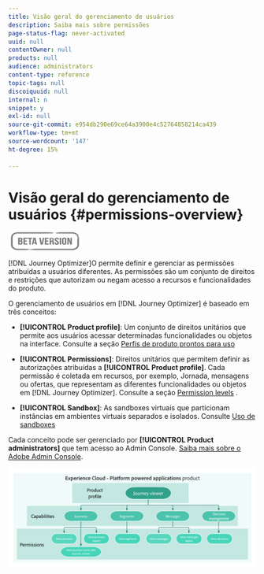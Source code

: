 ```yaml
---
title: Visão geral do gerenciamento de usuários
description: Saiba mais sobre permissões
page-status-flag: never-activated
uuid: null
contentOwner: null
products: null
audience: administrators
content-type: reference
topic-tags: null
discoiquuid: null
internal: n
snippet: y
exl-id: null
source-git-commit: e954db290e69ce64a3900e4c52764858214ca439
workflow-type: tm+mt
source-wordcount: '147'
ht-degree: 15%

---
```


# Visão geral do gerenciamento de usuários {#permissions-overview}

![](../assets/do-not-localize/badge.png)

[!DNL Journey Optimizer]O permite definir e gerenciar as permissões atribuídas a usuários diferentes. As permissões são um conjunto de direitos e restrições que autorizam ou negam acesso a recursos e funcionalidades do produto.

O gerenciamento de usuários em [!DNL Journey Optimizer] é baseado em três conceitos:

* **[!UICONTROL Product profile]**: Um conjunto de direitos unitários que permite aos usuários acessar determinadas funcionalidades ou objetos na interface. Consulte a seção [Perfis de produto prontos para uso](ootb-product-profiles.md)

* **[!UICONTROL Permissions]**: Direitos unitários que permitem definir as autorizações atribuídas a  **[!UICONTROL Product profile]**. Cada permissão é coletada em recursos, por exemplo, Jornada, mensagens ou ofertas, que representam as diferentes funcionalidades ou objetos em [!DNL Journey Optimizer]. Consulte a seção [Permission levels](high-low-permissions.md) .

* **[!UICONTROL Sandbox]**: As sandboxes virtuais que particionam instâncias em ambientes virtuais separados e isolados. Consulte [Uso de sandboxes](sandboxes.md)

Cada conceito pode ser gerenciado por **[!UICONTROL Product administrators]** que tem acesso ao Admin Console. [Saiba mais sobre o Adobe Admin Console](https://helpx.adobe.com/br/enterprise/managing/user-guide.html).

![](../assets/do-not-localize/permissions_2.png)
